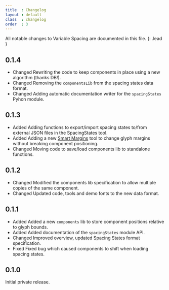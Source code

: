 ```yaml
---
title  : Changelog
layout : default
class  : changelog
order  : 3
---
```


All notable changes to Variable Spacing are documented in this file.
{: .lead }

<!--

The format is based on [Keep a Changelog](https://keepachangelog.com/en/1.0.0/).
VarTools adheres to [Semantic Versioning](https://semver.org/spec/v2.0.0.html).

semantic versioning: MAJOR.MINOR.PATCH
see http://keepachangelog.com/

| MAJOR | incompatible API changes                           |
| MINOR | new functionality in a backwards compatible manner |
| PATCH | backwards compatible bug fixes                     |

additional labels for pre-release and build 
as extensions to the MAJOR.MINOR.PATCH format

types of changes:

- `Added` for new features.
- `Changed` for changes in existing functionality.
- `Deprecated` for soon-to-be removed features.
- `Removed` for now removed features.
- `Fixed` for any bug fixes.
- `Security` in case of vulnerabilities.

-->

0.1.4
-----

- <span class='badge'>Changed</span> Rewriting the code to keep components in place using a new algorithm (thanks DB!).
- <span class='badge'>Changed</span> Removing the `componentsLib` from the spacing states data format.
- <span class='badge'>Changed</span> Adding automatic documentation writer for the `spacingStates` Pyhon module.

0.1.3
-----

- <span class='badge'>Added</span> Adding functions to export/import spacing states to/from external JSON files in the SpacingStates tool.
- <span class='badge'>Added</span> Adding a new [Smart Margins] tool to change glyph margins without breaking component positioning.
- <span class='badge'>Changed</span> Moving code to save/load components lib to standalone functions.

[Smart Margins]: ../reference/smart-margins-tool/

0.1.2
-----

- <span class='badge'>Changed</span> Modified the components lib specification to allow multiple copies of the same component.
- <span class='badge'>Changed</span> Updated code, tools and demo fonts to the new data format.

0.1.1
-----

- <span class='badge'>Added</span> Added a new `components` lib to store component positions relative to glyph bounds.
- <span class='badge'>Added</span> Added documentation of the `spacingStates` module API.
- <span class='badge'>Changed</span> Improved overview, updated Spacing States format specification.
- <span class='badge'>Fixed</span> Fixed bug which caused components to shift when loading spacing states.

0.1.0
-----

Initial private release.
